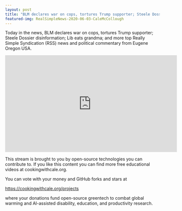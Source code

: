 ```yaml
---
layout: post
title: "BLM declares war on cops, tortures Trump supporter; Steele Dossier disinformation; Lib eats grandma"
featured-img: RealSimpleNews-2020-06-03-CaleMcCollough
---
```


Today in the news, BLM declares war on cops, tortures Trump supporter; Steele Dossier disinformation; Lib eats grandma; and more top Really Simple Syndication (RSS) news and political commentary from Eugene Oregon USA.

<iframe width="560" height="315" src="https://www.youtube.com/embed/a1dLqvUQ1gg" frameborder="0" allow="accelerometer; autoplay; encrypted-media; gyroscope; picture-in-picture" allowfullscreen></iframe>

This stream is brought to you by open-source technologies you can contribute to. If you like this content you can find more free educational videos at cookingwithcale.org.

You can vote with your money and GitHub forks and stars at 

https://cookingwithcale.org/projects

where your donations fund open-source greentech to combat global warming and AI-assisted disability, education, and productivity research.
